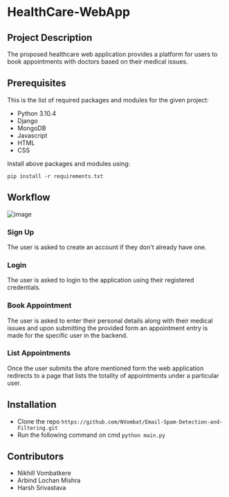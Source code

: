 # HealthCare-WebApp

## Project Description
The proposed healthcare web application provides a platform for users to book appointments with doctors based on their medical issues.

## Prerequisites
This is the list of required packages and modules for the given project:
* Python 3.10.4
* Django
* MongoDB
* Javascript
* HTML
* CSS

Install above packages and modules using:

`pip install -r requirements.txt`

## Workflow

![image](https://user-images.githubusercontent.com/60508605/164483224-c7a6c801-72f0-4b78-b69d-4983da799182.png)


### Sign Up
The user is asked to create an account if they don't already have one.

### Login
The user is asked to login to the application using their registered credentials.

### Book Appointment
The user is asked to enter their personal details along with their medical issues and upon submitting the provided form an appointment entry is made for the specific user in the backend.

### List Appointments
Once the user submits the afore mentioned form the web application redirects to a page that lists the totality of appointments under a particular user.

## Installation
* Clone the repo
  `https://github.com/NVombat/Email-Spam-Detection-and-Filtering.git`
* Run the following command on cmd
  `python main.py`

## Contributors
* Nikhill Vombatkere
* Arbind Lochan Mishra
* Harsh Srivastava